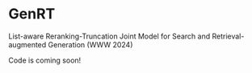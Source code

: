 # GenRT
List-aware Reranking-Truncation Joint Model for Search and Retrieval-augmented Generation (WWW 2024)

Code is coming soon!
